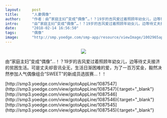 ```yaml
---
layout:     post
title:      "人妻偶像"
author:     "作者：由“家庭主妇”变成“偶像”…！？19岁的吉风爱过着照顾年幼女儿，边等待丈夫接济的贫困生活。可是丈夫却音讯全无，生活日渐困难的爱，为了一百万奖金，毅然决然参加人气偶像组合“SWEET”的新成员选拔赛…！！"
intro:      "由“家庭主妇”变成“偶像”…！？19岁的吉风爱过着照顾年幼女儿，边等待丈夫接济的贫困生活。可是丈夫却音讯全无，生活日渐困难的爱，为了一百万奖金，毅然决然参加人气偶像组合“SWEET”的新成员选拔赛…！！"
date:       "2018-02-14 16:56:50"
tags:       "偶像"
image:      "http://smp.yoedge.com/smp-app/resource/viewImage/1002965appline.png"
---
```

<div style="text-align: center">
<p><img src="http://smp.yoedge.com/smp-app/resource/viewImage/1002965appline.png"/></p>
</div>
<p class="post-meta">
<span>由“家庭主妇”变成“偶像”…！？19岁的吉风爱过着照顾年幼女儿，边等待丈夫接济的贫困生活。可是丈夫却音讯全无，生活日渐困难的爱，为了一百万奖金，毅然决然参加人气偶像组合“SWEET”的新成员选拔赛…！！</span>
</p>
[http://smp3.yoedge.com/view/gotoAppLine/1087547](http://smp3.yoedge.com/view/gotoAppLine/1087547){:target="_blank"}
[http://smp3.yoedge.com/view/gotoAppLine/1087546](http://smp3.yoedge.com/view/gotoAppLine/1087546){:target="_blank"}
[http://smp3.yoedge.com/view/gotoAppLine/1087545](http://smp3.yoedge.com/view/gotoAppLine/1087545){:target="_blank"}


